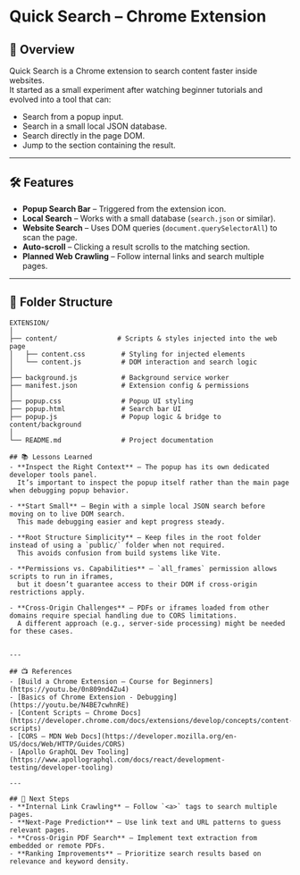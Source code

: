 # Quick Search – Chrome Extension

## 📖 Overview
Quick Search is a Chrome extension to search content faster inside websites.  
It started as a small experiment after watching beginner tutorials and evolved into a tool that can:
- Search from a popup input.
- Search in a small local JSON database.
- Search directly in the page DOM.
- Jump to the section containing the result.

---

## 🛠 Features
- **Popup Search Bar** – Triggered from the extension icon.
- **Local Search** – Works with a small database (`search.json` or similar).
- **Website Search** – Uses DOM queries (`document.querySelectorAll`) to scan the page.
- **Auto-scroll** – Clicking a result scrolls to the matching section.
- **Planned Web Crawling** – Follow internal links and search multiple pages.

---

## 📂 Folder Structure
```plaintext
EXTENSION/
│
├── content/               # Scripts & styles injected into the web page
│   ├── content.css         # Styling for injected elements
│   └── content.js          # DOM interaction and search logic
│
├── background.js           # Background service worker
├── manifest.json           # Extension config & permissions
│
├── popup.css               # Popup UI styling
├── popup.html              # Search bar UI
├── popup.js                # Popup logic & bridge to content/background
│
└── README.md               # Project documentation

## 📚 Lessons Learned
- **Inspect the Right Context** – The popup has its own dedicated developer tools panel.  
  It’s important to inspect the popup itself rather than the main page when debugging popup behavior.

- **Start Small** – Begin with a simple local JSON search before moving on to live DOM search.  
  This made debugging easier and kept progress steady.

- **Root Structure Simplicity** – Keep files in the root folder instead of using a `public/` folder when not required.  
  This avoids confusion from build systems like Vite.

- **Permissions vs. Capabilities** – `all_frames` permission allows scripts to run in iframes,  
  but it doesn’t guarantee access to their DOM if cross-origin restrictions apply.

- **Cross-Origin Challenges** – PDFs or iframes loaded from other domains require special handling due to CORS limitations.  
  A different approach (e.g., server-side processing) might be needed for these cases.


---

## 📺 References
- [Build a Chrome Extension – Course for Beginners](https://youtu.be/0n809nd4Zu4)
- [Basics of Chrome Extension - Debugging](https://youtu.be/N4BE7cwhnRE)
- [Content Scripts – Chrome Docs](https://developer.chrome.com/docs/extensions/develop/concepts/content-scripts)
- [CORS – MDN Web Docs](https://developer.mozilla.org/en-US/docs/Web/HTTP/Guides/CORS)
- [Apollo GraphQL Dev Tooling](https://www.apollographql.com/docs/react/development-testing/developer-tooling)

---

## 📌 Next Steps
- **Internal Link Crawling** – Follow `<a>` tags to search multiple pages.
- **Next-Page Prediction** – Use link text and URL patterns to guess relevant pages.
- **Cross-Origin PDF Search** – Implement text extraction from embedded or remote PDFs.
- **Ranking Improvements** – Prioritize search results based on relevance and keyword density.
